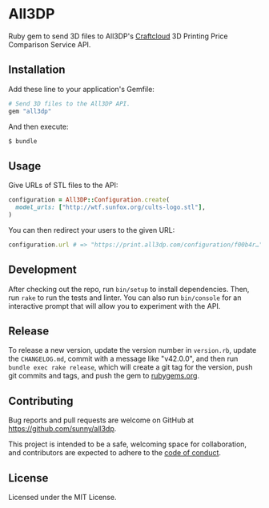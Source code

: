 # All3DP

Ruby gem to send 3D files to All3DP's
[Craftcloud](https://craftcloud.all3dp.com/) 3D Printing Price Comparison
Service API.

## Installation

Add these line to your application's Gemfile:

```rb
# Send 3D files to the All3DP API.
gem "all3dp"
```

And then execute:

```sh
$ bundle
```

## Usage

Give URLs of STL files to the API:

```rb
configuration = All3DP::Configuration.create(
  model_urls: ["http://wtf.sunfox.org/cults-logo.stl"],
)
```

You can then redirect your users to the given URL:

```rb
configuration.url # => "https://print.all3dp.com/configuration/f00b4r…"
```

## Development

After checking out the repo, run `bin/setup` to install dependencies. Then,
run `rake` to run the tests and linter. You can also run `bin/console` for an
interactive prompt that will allow you to experiment with the API.

## Release

To release a new version, update the version number in `version.rb`, update
the `CHANGELOG.md`, commit with a message like "v42.0.0", and then run
`bundle exec rake release`, which will create a git tag for the version,
push git commits and tags, and push the gem to
[rubygems.org](https://rubygems.org).

## Contributing

Bug reports and pull requests are welcome on GitHub at
https://github.com/sunny/all3dp.

This project is intended to be a safe, welcoming space for collaboration, and
contributors are expected to adhere to the
[code of conduct](https://github.com/sunny/all3dp/blob/master/CODE_OF_CONDUCT.md).

## License

Licensed under the MIT License.
